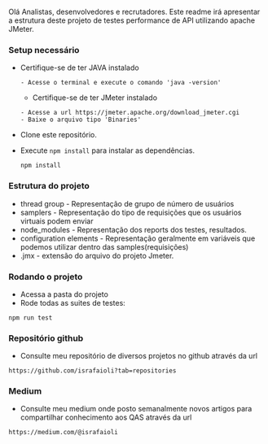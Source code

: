Olá Analistas, desenvolvedores e recrutadores. Este readme irá apresentar a estrutura deste projeto de testes performance de API utilizando apache JMeter.

### Setup necessário ###

* Certifique-se de ter JAVA instalado
  ```
  - Acesse o terminal e execute o comando 'java -version'
  ```

  * Certifique-se de ter JMeter instalado
  ```
  - Acesse a url https://jmeter.apache.org/download_jmeter.cgi
  - Baixe o arquivo tipo 'Binaries'
  ```

* Clone este repositório.


* Execute `npm install` para instalar as dependências.

  ```
  npm install
  ```

### Estrutura do projeto ###

* thread group - Representação de grupo de número de usuários
* samplers - Representação do tipo de requisições que os usuários virtuais podem enviar
* node_modules - Representação dos reports dos testes, resultados.
* configuration elements - Representação geralmente em variáveis que podemos utilizar dentro das samples(requisições)
* .jmx - extensão do arquivo do projeto Jmeter.

### Rodando o projeto ###

* Acessa a pasta do projeto
* Rode todas as suites de testes:

```
npm run test
```

### Repositório github ###

* Consulte meu repositório de diversos projetos no github através da url

```
https://github.com/israfaioli?tab=repositories
```

### Medium ###

* Consulte meu medium onde posto semanalmente novos artigos para compartilhar conhecimento aos QAS através da url

```
https://medium.com/@israfaioli
```
